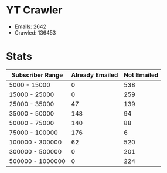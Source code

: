 # YT Crawler
- Emails: 2642
- Crawled: 136453

# Stats
| Subscriber Range  | Already Emailed | Not Emailed |
|-------|-------|-------|
| 5000 - 15000 | 0 | 538 |
| 15000 - 25000 | 0 | 259 |
| 25000 - 35000 | 47 | 139 |
| 35000 - 50000 | 148 | 94 |
| 50000 - 75000 | 140 | 88 |
| 75000 - 100000 | 176 | 6 |
| 100000 - 300000 | 62 | 520 |
| 300000 - 500000 | 0 | 201 |
| 500000 - 1000000 | 0 | 224 |
